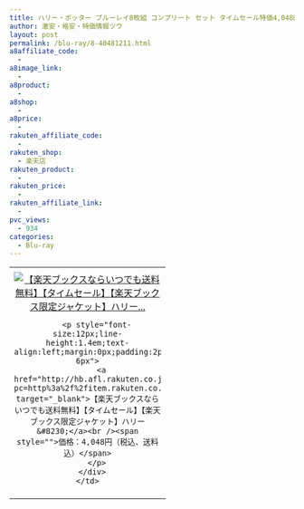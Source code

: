```yaml
---
title: ハリー・ポッター ブルーレイ8枚組 コンプリート セット タイムセール特価4,048円！送料無料！12/1(月)1時〜
author: 激安・格安・特価情報ツウ
layout: post
permalink: /blu-ray/8-40481211.html
a8affiliate_code:
  - 
a8image_link:
  - 
a8product:
  - 
a8shop:
  - 
a8price:
  - 
rakuten_affiliate_code:
  - 
rakuten_shop:
  - 楽天店
rakuten_product:
  - 
rakuten_price:
  - 
rakuten_affiliate_link:
  - 
pvc_views:
  - 934
categories:
  - Blu-ray
---
```

<table border="0" cellpadding="0" cellspacing="0">
  <tr>
    <td valign="top">
      <div style="border:1px none;margin:0px;padding:6px 0px;width:260px;text-align:center;float:left">
        <a href="http://hb.afl.rakuten.co.jp/hgc/012cde47.e006c961.05c4d760.e09cc467/?pc=http%3a%2f%2fitem.rakuten.co.jp%2fbook%2f13020013%2f%3fscid%3daf_link_tbl&m=http%3a%2f%2fm.rakuten.co.jp%2fbook%2fi%2f17197487%2f" target="_blank"><img src="http://hbb.afl.rakuten.co.jp/hgb/?pc=http%3a%2f%2fthumbnail.image.rakuten.co.jp%2f%400_mall%2fbook%2fcabinet%2f4585%2f4548967104585.jpg%3f_ex%3d240x240&m=http%3a%2f%2fthumbnail.image.rakuten.co.jp%2f%400_mall%2fbook%2fcabinet%2f4585%2f4548967104585.jpg" alt="【楽天ブックスならいつでも送料無料】【タイムセール】【楽天ブックス限定ジャケット】ハリー..." border="0" style="margin:0px;padding:0px" /></a> 
        
        <p style="font-size:12px;line-height:1.4em;text-align:left;margin:0px;padding:2px 6px">
          <a href="http://hb.afl.rakuten.co.jp/hgc/012cde47.e006c961.05c4d760.e09cc467/?pc=http%3a%2f%2fitem.rakuten.co.jp%2fbook%2f13020013%2f%3fscid%3daf_link_tbl&m=http%3a%2f%2fm.rakuten.co.jp%2fbook%2fi%2f17197487%2f" target="_blank">【楽天ブックスならいつでも送料無料】【タイムセール】【楽天ブックス限定ジャケット】ハリー&#8230;</a><br /><span style="">価格：4,048円（税込、送料込）</span>
        </p>
      </div>
    </td>
  </tr>
</table>